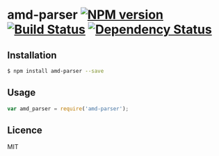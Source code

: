 # amd-parser [![NPM version](https://badge.fury.io/js/amd-parser.svg)](http://badge.fury.io/js/amd-parser) [![Build Status](https://travis-ci.org/villadora/amd-parser.svg?branch=master)](https://travis-ci.org/villadora/amd-parser) [![Dependency Status](https://gemnasium.com/villadora/amd-parser.svg)](https://gemnasium.com/villadora/amd-parser)

<!-- description -->

## Installation

```bash
$ npm install amd-parser --save
```

## Usage

```js
var amd_parser = require('amd-parser');
```

## Licence

MIT
<!-- do not want to make nodeinit to complicated, you can edit this whenever you want. -->